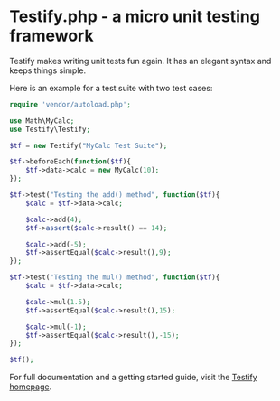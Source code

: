 Testify.php - a micro unit testing framework
============================================

Testify makes writing unit tests fun again. It has an elegant syntax and keeps things simple.

Here is an example for a test suite with two test cases:

```php
require 'vendor/autoload.php';

use Math\MyCalc;
use Testify\Testify;

$tf = new Testify("MyCalc Test Suite");

$tf->beforeEach(function($tf){
	$tf->data->calc = new MyCalc(10);
});

$tf->test("Testing the add() method", function($tf){
	$calc = $tf->data->calc;

	$calc->add(4);
	$tf->assert($calc->result() == 14);

	$calc->add(-5);
	$tf->assertEqual($calc->result(),9);
});

$tf->test("Testing the mul() method", function($tf){
	$calc = $tf->data->calc;

	$calc->mul(1.5);
	$tf->assertEqual($calc->result(),15);

	$calc->mul(-1);
	$tf->assertEqual($calc->result(),-15);
});

$tf();
```

For full documentation and a getting started guide, visit the [Testify homepage](http://tutorialzine.com/projects/testify/).